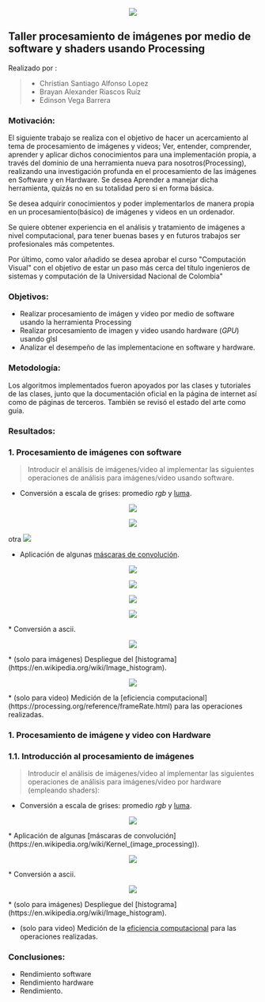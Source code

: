 <p align="center">  <img src="https://minas.medellin.unal.edu.co/proyectos/estudiocarga-amva/images/imagenes/10.jpg"> </p>

## Taller procesamiento de imágenes por medio de software y shaders usando Processing

Realizado por : 
> * Christian Santiago Alfonso Lopez
> * Brayan Alexander Riascos Ruíz
> * Edinson Vega Barrera

### Motivación: 
  El siguiente trabajo se realiza con el objetivo de hacer un acercamiento al tema de procesamiento de imágenes y videos; Ver, entender, comprender, aprender y aplicar dichos conocimientos para una implementación propia, a través del dominio de una herramienta nueva para nosotros(Processing), realizando una investigación profunda en el procesamiento de las imágenes en Software y en Hardware. Se desea Aprender a manejar dicha herramienta, quizás no en su totalidad pero si en forma básica.

Se desea adquirir conocimientos y poder implementarlos de manera propia en un procesamiento(básico) de imágenes y videos en un ordenador.

Se quiere obtener experiencia en el análisis y tratamiento de imágenes a nivel computacional, para tener buenas bases y en futuros trabajos ser profesionales más competentes.

Por último, como valor añadido se desea aprobar el curso "Computación Visual" con el objetivo de estar un paso más cerca del título ingenieros de sistemas y computación de la Universidad Nacional de Colombia"

### Objetivos: 
 * Realizar procesamiento de imágen y video por medio de software usando la herramienta Processing
 * Realizar procesamiento de imagen y video usando hardware (_GPU_)  usando glsl
 * Analizar el desempeño de las implementacione en software y hardware. 

### Metodología: 
  Los algoritmos implementados fueron apoyados por las clases y tutoriales de las clases, junto que la documentación oficial en la página de internet así como de páginas de terceros. También se revisó el estado del arte como guía.
  
### Resultados:

### 1. Procesamiento de imágenes con software 

> Introducir el análisis de imágenes/video al implementar las siguientes operaciones de análisis para imágenes/video usando software.

* Conversión a escala de grises: promedio _rgb_ y [luma](https://en.wikipedia.org/wiki/HSL_and_HSV#Disadvantages).
<p align="center">  <img src="https://github.com/csalfonsol/C.Visual_2020-l/blob/master/images/1.png"> </p>

<p align="center">  <img src="https://github.com/csalfonsol/C.Visual_2020-l/blob/master/images/6.gif"> </p>

otra
![](https://github.com/csalfonsol/C.Visual_2020-l/blob/master/images/6.git)
* Aplicación de algunas [máscaras de convolución](https://en.wikipedia.org/wiki/Kernel_(image_processing)).
<p align="center">  <img src="https://github.com/csalfonsol/C.Visual_2020-l/blob/master/images/2.png"> </p>
<p align="center">  <img src="https://github.com/csalfonsol/C.Visual_2020-l/blob/master/images/3.png"> </p>
<p align="center">  <img src="https://github.com/csalfonsol/C.Visual_2020-l/blob/master/images/5.git"> </p>
<p align="center">  <img src="https://github.com/csalfonsol/C.Visual_2020-l/blob/master/images/7.git"> </p>
* Conversión a ascii.
<p align="center">  <img src="https://github.com/csalfonsol/C.Visual_2020-l/blob/master/images/4.png"> </p>
* (solo para imágenes) Despliegue del [histograma](https://en.wikipedia.org/wiki/Image_histogram).

<p align="center">  <img src="https://github.com/csalfonsol/C.Visual_2020-l/blob/master/images/10.png"> </p>
* (solo para video) Medición de la [eficiencia computacional](https://processing.org/reference/frameRate.html) para las operaciones realizadas.


### 1. Procesamiento de imágene y video con Hardware

### 1.1. Introducción al procesamiento de imágenes

> Introducir el análisis de imágenes/video al implementar las siguientes operaciones de análisis para imágenes/video por hardware (empleando shaders):

* Conversión a escala de grises: promedio _rgb_ y [luma](https://en.wikipedia.org/wiki/HSL_and_HSV#Disadvantages).

<p align="center">  <img src="https://github.com/csalfonsol/C.Visual_2020-l/blob/master/images/3.png"> </p>
* Aplicación de algunas [máscaras de convolución](https://en.wikipedia.org/wiki/Kernel_(image_processing)).
<p align="center">  <img src="https://github.com/csalfonsol/C.Visual_2020-l/blob/master/images/3.png"> </p>
* Conversión a ascii.
<p align="center">  <img src="https://github.com/csalfonsol/C.Visual_2020-l/blob/master/images/3.png"> </p>
* (solo para imágenes) Despliegue del [histograma](https://en.wikipedia.org/wiki/Image_histogram).

* (solo para video) Medición de la [eficiencia computacional](https://processing.org/reference/frameRate.html) para las operaciones realizadas.

### Conclusiones: 

- Rendimiento software
- Rendimiento hardware 
- Rendimiento. 
